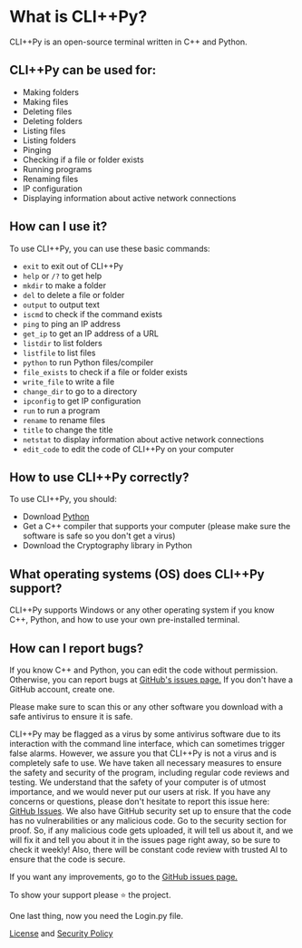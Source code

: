 # What is CLI++Py?

CLI++Py is an open-source terminal written in C++ and Python.

## CLI++Py can be used for:

- Making folders
- Making files
- Deleting files
- Deleting folders
- Listing files
- Listing folders
- Pinging
- Checking if a file or folder exists
- Running programs
- Renaming files
- IP configuration
- Displaying information about active network connections

## How can I use it?

To use CLI++Py, you can use these basic commands:

- `exit` to exit out of CLI++Py
- `help` or `/?` to get help
- `mkdir` to make a folder
- `del` to delete a file or folder
- `output` to output text
- `iscmd` to check if the command exists
- `ping` to ping an IP address
- `get_ip` to get an IP address of a URL
- `listdir` to list folders
- `listfile` to list files
- `python` to run Python files/compiler
- `file_exists` to check if a file or folder exists
- `write_file` to write a file
- `change_dir` to go to a directory
- `ipconfig` to get IP configuration
- `run` to run a program
- `rename` to rename files
- `title` to change the title
- `netstat` to display information about active network connections
- `edit_code` to edit the code of CLI++Py on your computer

## How to use CLI++Py correctly?

To use CLI++Py, you should:

- Download [Python](https://python.org)
- Get a C++ compiler that supports your computer (please make sure the software is safe so you don't get a virus)
- Download the Cryptography library in Python

## What operating systems (OS) does CLI++Py support?

CLI++Py supports Windows or any other operating system if you know C++, Python, and how to use your own pre-installed terminal.

## How can I report bugs?

If you know C++ and Python, you can edit the code without permission. Otherwise, you can report bugs at [GitHub's issues page.](https://github.com/clipyplusplus/CLIPlusPlusPy) If you don't have a GitHub account, create one.

Please make sure to scan this or any other software you download with a safe antivirus to ensure it is safe.

CLI++Py may be flagged as a virus by some antivirus software due to its interaction with the command line interface, which can sometimes trigger false alarms. However, we assure you that CLI++Py is not a virus and is completely safe to use. We have taken all necessary measures to ensure the safety and security of the program, including regular code reviews and testing. We understand that the safety of your computer is of utmost importance, and we would never put our users at risk. If you have any concerns or questions, please don't hesitate to report this issue here: [GitHub Issues](https://github.com/clipyplusplus/clipluspluspy/issues). We also have GitHub security set up to ensure that the code has no vulnerabilities or any malicious code. Go to the security section for proof. So, if any malicious code gets uploaded, it will tell us about it, and we will fix it and tell you about it in the issues page right away, so be sure to check it weekly! Also, there will be constant code review with trusted AI to ensure that the code is secure.

If you want any improvements, go to the [GitHub issues page.](https://github.com/clipyplusplus/clipluspluspy/issues)

To show your support please ⭐ the project.

One last thing, now you need the Login.py file.

[License](https://github.com/clipyplusplus/cipluspluspy/license) and [Security Policy](https://github.com/clipyplusplus/clipluspluspy/security.md)
